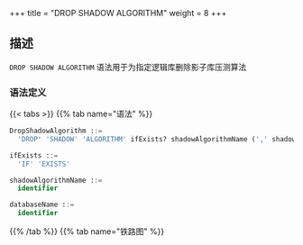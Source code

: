 +++
title = "DROP SHADOW ALGORITHM"
weight = 8
+++

## 描述

`DROP SHADOW ALGORITHM` 语法用于为指定逻辑库删除影子库压测算法

### 语法定义

{{< tabs >}}
{{% tab name="语法" %}}
```sql
DropShadowAlgorithm ::=
  'DROP' 'SHADOW' 'ALGORITHM' ifExists? shadowAlgorithmName (',' shadowAlgorithmName)* ('FROM' databaseName)?

ifExists ::=
  'IF' 'EXISTS'

shadowAlgorithmName ::=
  identifier

databaseName ::=
  identifier
```
{{% /tab %}}
{{% tab name="铁路图" %}}
<iframe frameborder="0" name="diagram" id="diagram" width="100%" height="100%"></iframe>
{{% /tab %}}
{{< /tabs >}}

### 补充说明

- 未指定 `databaseName` 时，默认是当前使用的 `DATABASE`。 如果也未使用 `DATABASE` 则会提示 `No database selected`；
- `ifExists` 子句用于避免 `shadow algorithm not exists` 错误。

### 示例

- 为指定数据库删除多个影子库压测算法
 
```sql
DROP SHADOW ALGORITHM shadow_rule_t_order_sql_hint_0, shadow_rule_t_order_item_sql_hint_0 FROM shadow_db;
```

- 为当前数据库删除单个影子库压测算法

```sql
DROP SHADOW ALGORITHM shadow_rule_t_order_sql_hint_0;
```

- 使用 `ifExists` 子句删除影子库压测算法

```sql
DROP SHADOW ALGORITHM IF EXISTS shadow_rule_t_order_sql_hint_0;
```

### 保留字

`DROP`、`SHADOW`、`ALGORITHM`、`FROM`

### 相关链接

- [保留字](/cn/user-manual/shardingsphere-proxy/distsql/syntax/reserved-word/)